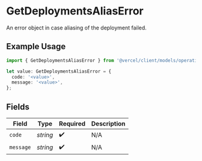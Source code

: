 # GetDeploymentsAliasError

An error object in case aliasing of the deployment failed.

## Example Usage

```typescript
import { GetDeploymentsAliasError } from '@vercel/client/models/operations';

let value: GetDeploymentsAliasError = {
  code: '<value>',
  message: '<value>',
};
```

## Fields

| Field     | Type     | Required           | Description |
| --------- | -------- | ------------------ | ----------- |
| `code`    | _string_ | :heavy_check_mark: | N/A         |
| `message` | _string_ | :heavy_check_mark: | N/A         |
